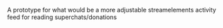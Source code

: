 A prototype for what would be a more adjustable streamelements activity feed for reading superchats/donations
